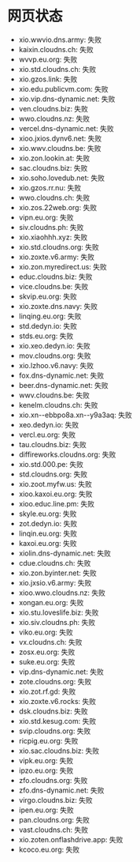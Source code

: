 # 网页状态
- xio.wwvio.dns.army: 失败
- kaixin.cloudns.ch: 失败
- wvvp.eu.org: 失败
- xio.std.cloudns.ch: 失败
- xio.gzos.link: 失败
- xio.edu.publicvm.com: 失败
- xio.vip.dns-dynamic.net: 失败
- ven.cloudns.biz: 失败
- wwo.cloudns.nz: 失败
- vercel.dns-dynamic.net: 失败
- xioo.jxios.dynv6.net: 失败
- xio.wwv.cloudns.be: 失败
- xio.zon.lookin.at: 失败
- sac.cloudns.biz: 失败
- xio.soho.lovedub.net: 失败
- xio.gzos.rr.nu: 失败
- wwo.cloudns.ch: 失败
- xio.zos.22web.org: 失败
- vipn.eu.org: 失败
- siv.cloudns.ph: 失败
- xio.xiaohhh.xyz: 失败
- xio.std.cloudns.org: 失败
- xio.zoxte.v6.army: 失败
- xio.zon.myredirect.us: 失败
- educ.cloudns.biz: 失败
- vice.cloudns.be: 失败
- skvip.eu.org: 失败
- xio.zoxte.dns.navy: 失败
- linqing.eu.org: 失败
- std.dedyn.io: 失败
- stds.eu.org: 失败
- xio.xeo.dedyn.io: 失败
- mov.cloudns.org: 失败
- xio.lzhoo.v6.navy: 失败
- fox.dns-dynamic.net: 失败
- beer.dns-dynamic.net: 失败
- wwv.cloudns.be: 失败
- kenelm.cloudns.ch: 失败
- xio.xn--ebbpo8a.xn--y9a3aq: 失败
- xeo.dedyn.io: 失败
- vercl.eu.org: 失败
- tau.cloudns.biz: 失败
- diffireworks.cloudns.org: 失败
- xio.std.000.pe: 失败
- std.cloudns.org: 失败
- xio.zoot.myfw.us: 失败
- xioo.kaxoi.eu.org: 失败
- xioo.educ.line.pm: 失败
- skyle.eu.org: 失败
- zot.dedyn.io: 失败
- linqin.eu.org: 失败
- kaxoi.eu.org: 失败
- xiolin.dns-dynamic.net: 失败
- cdue.cloudns.ch: 失败
- xio.zon.byinter.net: 失败
- xio.jxsio.v6.army: 失败
- xioo.wwo.cloudns.nz: 失败
- xongan.eu.org: 失败
- xio.stu.loveslife.biz: 失败
- xio.siv.cloudns.ph: 失败
- viko.eu.org: 失败
- vx.cloudns.ch: 失败
- zosx.eu.org: 失败
- suke.eu.org: 失败
- vip.dns-dynamic.net: 失败
- zote.cloudns.org: 失败
- xio.zot.rf.gd: 失败
- xio.zoxte.v6.rocks: 失败
- dsk.cloudns.biz: 失败
- xio.std.kesug.com: 失败
- svip.cloudns.org: 失败
- ricpig.eu.org: 失败
- xio.sac.cloudns.biz: 失败
- vipk.eu.org: 失败
- ipzo.eu.org: 失败
- zfo.cloudns.org: 失败
- zfo.dns-dynamic.net: 失败
- virgo.cloudns.biz: 失败
- ipen.eu.org: 失败
- pan.cloudns.org: 失败
- vast.cloudns.ch: 失败
- xio.zoten.onflashdrive.app: 失败
- kcoco.eu.org: 失败
